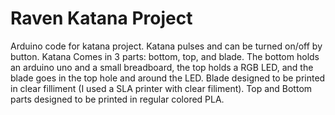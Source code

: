 # Raven Katana Project
Arduino code for katana project. Katana pulses and can be turned on/off by button. Katana Comes in 3 parts: bottom, top, and blade. The bottom holds an arduino uno and a small breadboard, the top holds a RGB LED, and the blade goes in the top hole and around the LED. Blade designed to be printed in clear filliment (I used a SLA printer with clear filiment). Top and Bottom parts designed to be printed in regular colored PLA.
